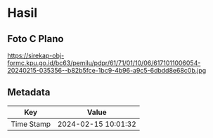 # Hasil

## Foto C Plano

https://sirekap-obj-formc.kpu.go.id/bc63/pemilu/pdpr/61/71/01/10/06/6171011006054-20240215-035356--b82b5fce-1bc9-4b96-a9c5-6dbdd8e68c0b.jpg


## Metadata

| Key        | Value               |
| ---------- | ------------------- |
| Time Stamp | 2024-02-15 10:01:32 |



